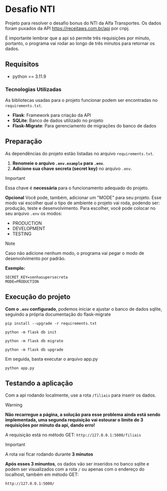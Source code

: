 ﻿# Desafio NTI

Projeto para resolver o desafio bonus do NTI da Alfa Transportes. Os dados foram puxados da API https://receitaws.com.br/api por cnpj. 

É importante lembrar que a api só permite três requisições por minuto, portanto, o programa vai rodar ao longo de três minutos para retornar os dados.

## Requisitos

- python == 3.11.9

### Tecnologias Utilizadas

As bibliotecas usadas para o projeto funcionar podem ser encontradas no `requirements.txt`.

- **Flask**: Framework para criação da API
- **SQLite**: Banco de dados utilizado no projeto
- **Flask-Migrate**: Para gerenciamento de migrações do banco de dados

## Preparação

As dependências do projeto estão listadas no arquivo `requirements.txt`.

1. **Renomeie o arquivo `.env.example` para `.env`**.
2. **Adicione sua chave secreta (secret key)** no arquivo `.env`.

>[!IMPORTANT]
>Essa chave é **necessária** para o funcionamento adequado do projeto.

**Opcional**
Você pode, também, adicionar um "MODE" para seu projeto. Esse modo vai escolher qual o tipo de ambiente
o projeto vai roda, podendo ser: produção, teste e desenvolvimento. Para escolher, você pode colocar no seu arquivo `.env` os modos:

- PRODUCTION
- DEVELOPMENT
- TESTING

>[!NOTE]
>Caso não adicione nenhum modo, o programa vai pegar o modo de desenvolvimento por padrão.

**Exemplo:**
~~~env
SECRET_KEY=senhasupersecreta
MODE=PRODUCTION
~~~

## Execução do projeto

**Com o `.env` configurado**, podemos iniciar e ajustar o banco de dados sqlite, seguindo a própria documentação do flask-migrate

```shell
pip install --upgrade -r requirements.txt

python -m flask db init

python -m flask db migrate

python -m flask db upgrade
```
Em seguida, basta executar o arquivo app.py

```shell
python app.py
```

## Testando a aplicação

Com a api rodando localmente, use a rota `/filiais` para inserir os dados.

> [!WARNING]
> **Não recarregue a página, a solução para esse problema ainda está sendo implementada, uma segunda requisição vai estourar o limite de 3 requisições por minuto da api, dando erro!**

A requisição está no método GET: `http://127.0.0.1:5000/filiais`

> [!IMPORTANT]
> A rota vai ficar rodando durante **3 minutos**

**Após esses 3 minuntos**, os dados vão ser inseridos no banco sqlite e podem ser visualizados com a rota `/` ou apenas com o endereço do localhost, também em método GET:

`http://127.0.0.1:5000/`

